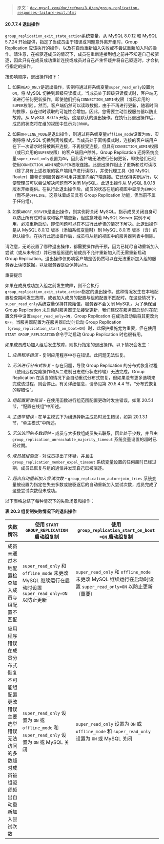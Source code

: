 > 原文：[`dev.mysql.com/doc/refman/8.0/en/group-replication-responses-failure-exit.html`](https://dev.mysql.com/doc/refman/8.0/en/group-replication-responses-failure-exit.html)

#### 20.7.7.4 退出操作

`group_replication_exit_state_action`系统变量，从 MySQL 8.0.12 和 MySQL 5.7.24 开始提供，指定了当成员由于错误或问题意外离开组时，Group Replication 应该执行的操作，以及在自动重新加入失败或不尝试重新加入时的操作。请注意，在被驱逐成员的情况下，成员在重新连接到组之前并不知道自己被驱逐，因此只有在成员成功重新连接或成员对自己产生怀疑并将自己驱逐时，才会执行指定的操作。

按影响顺序，退出操作如下：

1.  如果`READ_ONLY`是退出操作，实例将通过将系统变量`super_read_only`设置为`ON`，将 MySQL 切换到超级只读模式。当成员处于超级只读模式时，客户端无法进行任何更新操作，即使他们拥有`CONNECTION_ADMIN`权限（或已弃用的`SUPER`权限）。然而，客户端仍然可以读取数据，由于不再进行更新，随着时间的推移，存在过时读取的可能性会增加。因此，您需要主动监视服务器以防止故障。从 MySQL 8.0.15 开始，这是默认的退出操作。在执行此退出操作后，成员的状态将在组的视图中显示为`ERROR`。

1.  如果`OFFLINE_MODE`是退出操作，则通过将系统变量`offline_mode`设置为`ON`，实例将将 MySQL 切换到离线模式。当成员处于离线模式时，连接的客户端用户在下一次请求时将被断开连接，不再接受连接，但具有`CONNECTION_ADMIN`权限（或已弃用的`SUPER`权限）的客户端用户除外。Group Replication 还将系统变量`super_read_only`设置为`ON`，因此客户端无法进行任何更新，即使他们已经使用`CONNECTION_ADMIN`或`SUPER`权限连接。此退出操作阻止了更新和过时读取（除了具有上述权限的客户端用户进行读取），并使代理工具（如 MySQL Router）能够识别服务器不可用并重定向客户端连接。它还保持实例运行，以便管理员可以尝试解决问题而不关闭 MySQL。此退出操作从 MySQL 8.0.18 版本开始提供。在执行此退出操作后，成员的状态在组的视图中显示为`ERROR`（而不是`OFFLINE`，这意味着成员具有 Group Replication 功能，但当前不属于任何组）。

1.  如果`ABORT_SERVER`是退出操作，则实例将关闭 MySQL。指示成员关闭自身可以防止所有过时读取和客户端更新，但这意味着 MySQL Server 实例不可用，必须重新启动，即使问题可以在不进行此步骤的情况下解决。此退出操作是从 MySQL 8.0.12 版本（添加系统变量时）到 MySQL 8.0.15 版本（含）的默认操作。在执行此退出操作后，成员将从组的视图中的服务器列表中删除。

请注意，无论设置了哪种退出操作，都需要操作员干预，因为已耗尽自动重新加入尝试（或从未有过）并已被组驱逐的前成员不允许重新加入而无需重新启动 Group Replication。退出操作仅影响客户端是否仍然可以在无法重新加入组的服务器上读取数据，以及服务器是否保持运行。

重要提示

如果在成员成功加入组之前发生故障，则不会执行`group_replication_exit_state_action`指定的退出操作。这种情况发生在本地配置检查期间发生故障，或者加入成员的配置与组的配置不匹配时。在这些情况下，`super_read_only`系统变量保持其原始值，服务器不会关闭 MySQL。为了确保当 Group Replication 未启动时服务器无法接受更新，我们建议在服务器启动时在配置文件中设置`super_read_only=ON`，Group Replication 在成功启动后将其更改为`OFF`。当服务器配置为在服务器启动时启动 Group Replication（`group_replication_start_on_boot=ON`）时，此保护措施尤为重要，但在使用`START GROUP_REPLICATION`命令手动启动 Group Replication 时也很有用。

如果成员成功加入组后发生故障，则执行指定的退出操作。以下情况会发生：

1.  *应用程序错误* - 复制应用程序中存在错误。此问题无法恢复。

1.  *无法进行分布式恢复* - 存在问题，导致 Group Replication 的分布式恢复过程（使用远程克隆操作和从二进制日志进行状态传输）无法完成。Group Replication 在适当的情况下会自动重试分布式恢复，但如果没有更多选项来完成该过程，则会停止。有关详细信息，请参见第 20.5.4.4 节，“分布式恢复的容错性”。

1.  *组配置更改错误* - 在使用函数进行组范围配置更改时发生错误，如第 20.5.1 节，“配置在线组”中所述。

1.  *主选举错误* - 在单主模式下为组选择新主成员时发生错误，如第 20.1.3.1 节，“单主模式”中所述。

1.  *无法访问的多数超时* - 成员与大多数组成员失去联系，因此处于少数，并且由 `group_replication_unreachable_majority_timeout` 系统变量设置的超时已经过期。

1.  *成员被组驱逐* - 对成员提出了怀疑，并且由 `group_replication_member_expel_timeout` 系统变量设置的任何超时已经过期，成员已恢复与组的通信并发现自己已被驱逐。

1.  *超出自动重新加入尝试次数* - `group_replication_autorejoin_tries` 系统变量被设置为指定在失去多数或被驱逐后的自动重新加入尝试次数，成员完成了这些尝试次数但未成功。

以下表格总结了每种情况下的失败场景和操作：

**表 20.3 组复制失败情况下的退出操作**

| 失败情况 | 使用 `START GROUP_REPLICATION` 启动组复制 | 使用 `group_replication_start_on_boot =ON` 启动组复制 |
| --- | --- | --- |
| 成员未通过本地配置检查加入成员与组配置不匹配 | `super_read_only` 和 `offline_mode` 未更改 MySQL 继续运行在启动时设置 `super_read_only=ON` 以防止更新 | `super_read_only` 和 `offline_mode` 未更改 MySQL 继续运行在启动时设置 `super_read_only=ON` 以防止更新（重要） |
| 应用程序错误在成员分布式恢复不可能组配置更改错误主要选举错误无法访问的多数超时成员被组驱逐超出自动重新加入尝试次数 | `super_read_only` 设置为 `ON` 或 `offline_mode` 和 `super_read_only` 设置为 `ON` 或 MySQL 关闭 | `super_read_only` 设置为 `ON` 或 `offline_mode` 和 `super_read_only` 设置为 `ON` 或 MySQL 关闭 |
